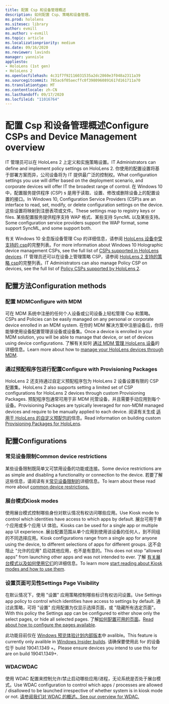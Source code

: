 ```yaml
---
title: 配置 Csp 和设备管理概述
description: 如何配置 Csp、策略和设备管理。
ms.prod: hololens
ms.sitesec: library
author: evmill
ms.author: v-evmill
ms.topic: article
ms.localizationpriority: medium
ms.date: 09/16/2020
ms.reviewer: lavinds
manager: yannisle
appliesto:
- HoloLens (1st gen)
- HoloLens 2
ms.openlocfilehash: 4c31f7f92116031535a2dc2860e3f048a2311a39
ms.sourcegitcommit: 785ac6f05aecffc0f3980960891617d161711a70
ms.translationtype: MT
ms.contentlocale: zh-CN
ms.lasthandoff: 09/17/2020
ms.locfileid: "11016764"
---
```

# <span data-ttu-id="98e48-103">配置 Csp 和设备管理概述</span><span class="sxs-lookup"><span data-stu-id="98e48-103">Configure CSPs and Device Management overview</span></span>

<span data-ttu-id="98e48-104">IT 管理员可以在 HoloLens 2 上定义和实施策略设置。</span><span class="sxs-lookup"><span data-stu-id="98e48-104">IT Administrators can define and implement policy settings on HoloLens 2.</span></span> <span data-ttu-id="98e48-105">你使用的配置设置将基于部署方案而异，公司设备将为 IT 提供最广泛的控制权。</span><span class="sxs-lookup"><span data-stu-id="98e48-105">What configuration settings you use will differ based on the deployment scenario, and corporate devices will offer IT the broadest range of control.</span></span> <span data-ttu-id="98e48-106">在 Windows 10 中，配置服务提供程序 (CSP) s 是用于读取、设置、修改或删除设备上的配置设置的接口。</span><span class="sxs-lookup"><span data-stu-id="98e48-106">In Windows 10, Configuration Service Providers (CSP)s are an interface to read, set, modify, or delete configuration settings on the device.</span></span> <span data-ttu-id="98e48-107">这些设置将映射到注册表项或文件。</span><span class="sxs-lookup"><span data-stu-id="98e48-107">These settings map to registry keys or files.</span></span> <span data-ttu-id="98e48-108">某些配置服务提供程序支持 WAP 格式、某些支持 SyncML 以及某些支持。</span><span class="sxs-lookup"><span data-stu-id="98e48-108">Some configuration service providers support the WAP format, some support SyncML, and some support both.</span></span> 

<span data-ttu-id="98e48-109">有关 Windows 10 全息版设备管理 Csp 的详细信息，请参阅 [HoloLens 设备中受支持的 csp](https://docs.microsoft.com/windows/client-management/mdm/configuration-service-provider-reference#hololens)的完整列表。</span><span class="sxs-lookup"><span data-stu-id="98e48-109">For more information about Windows 10 Holographic device management CSPs, see the full list of [CSPs supported in HoloLens devices](https://docs.microsoft.com/windows/client-management/mdm/configuration-service-provider-reference#hololens).</span></span> <span data-ttu-id="98e48-110">IT 管理员还可以在设备上管理策略 CSP，请参阅 [HoloLens 2 支持的策略 csp](https://docs.microsoft.com/windows/client-management/mdm/policy-csps-supported-by-hololens2)的完整列表。</span><span class="sxs-lookup"><span data-stu-id="98e48-110">IT Administrators can also manage Policy CSP on devices, see the full list of [Policy CSPs supported by HoloLens 2](https://docs.microsoft.com/windows/client-management/mdm/policy-csps-supported-by-hololens2).</span></span>

## <span data-ttu-id="98e48-111">配置方法</span><span class="sxs-lookup"><span data-stu-id="98e48-111">Configuration methods</span></span>

### <span data-ttu-id="98e48-112">配置 MDM</span><span class="sxs-lookup"><span data-stu-id="98e48-112">Configure with MDM</span></span>
<span data-ttu-id="98e48-113">可在 MDM 系统中注册的任何个人设备或公司设备上轻松管理 Csp 和策略。</span><span class="sxs-lookup"><span data-stu-id="98e48-113">CSPs and Policies can be easily managed on any personal or corporate device enrolled in an MDM system.</span></span> <span data-ttu-id="98e48-114">在你的 MDM 解决方案中注册设备后，你将能够使用设备配置管理该设备或设备集。</span><span class="sxs-lookup"><span data-stu-id="98e48-114">Once a device is enrolled in your MDM solution, you will be able to manage that device, or set of devices using device configurations.</span></span> <span data-ttu-id="98e48-115">了解有关如何 [通过 MDM 管理 HoloLens 设备](hololens-mdm-configure.md)的详细信息。</span><span class="sxs-lookup"><span data-stu-id="98e48-115">Learn more about how to [manage your HoloLens devices through MDM](hololens-mdm-configure.md).</span></span>

### <span data-ttu-id="98e48-116">通过预配程序包进行配置</span><span class="sxs-lookup"><span data-stu-id="98e48-116">Configure with Provisioning Packages</span></span>
<span data-ttu-id="98e48-117">HoloLens 2 还支持通过自定义预配程序包为 HoloLens 2 设备设置有限的 CSP 配置集。</span><span class="sxs-lookup"><span data-stu-id="98e48-117">HoloLens 2 also supports setting a limited set of CSP configurations for HoloLens 2 devices through custom Provisioning Packages.</span></span> <span data-ttu-id="98e48-118">预配程序包通常可用于非 MDM 托管设备，并且需要手动应用到每个设备。</span><span class="sxs-lookup"><span data-stu-id="98e48-118">Provisioning Packages are typically leveraged for non-MDM managed devices and require to be manually applied to each device.</span></span> <span data-ttu-id="98e48-119">阅读有关生成 [适用于 HoloLens 的自定义预配包的](https://docs.microsoft.com/hololens/hololens-provisioning)信息。</span><span class="sxs-lookup"><span data-stu-id="98e48-119">Read information on building custom [Provisioning Packages for HoloLens](https://docs.microsoft.com/hololens/hololens-provisioning).</span></span> 

## <span data-ttu-id="98e48-120">配置</span><span class="sxs-lookup"><span data-stu-id="98e48-120">Configurations</span></span> 

### <span data-ttu-id="98e48-121">常见设备限制</span><span class="sxs-lookup"><span data-stu-id="98e48-121">Common device restrictions</span></span>
<span data-ttu-id="98e48-122">某些设备限制既简单又可禁用设备的功能或连接。</span><span class="sxs-lookup"><span data-stu-id="98e48-122">Some device restrictions are as simple and disabling a functionality or connection to the device.</span></span> <span data-ttu-id="98e48-123">若要了解这些信息，请阅读有关[常见设备限制的](hololens-common-device-restrictions.md)详细信息。</span><span class="sxs-lookup"><span data-stu-id="98e48-123">To learn about these read more about [common device restrictions.](hololens-common-device-restrictions.md)</span></span>

### <span data-ttu-id="98e48-124">展台模式</span><span class="sxs-lookup"><span data-stu-id="98e48-124">Kiosk modes</span></span>
<span data-ttu-id="98e48-125">使用展台模式控制哪些身份对默认情况有权访问哪些应用。</span><span class="sxs-lookup"><span data-stu-id="98e48-125">Use Kiosk mode to control which identities have access to which apps by default.</span></span> <span data-ttu-id="98e48-126">展台可用于单个应用或多个应用 UI 体验。</span><span class="sxs-lookup"><span data-stu-id="98e48-126">Kiosks can be used for a single app or multiple app UI experience.</span></span> <span data-ttu-id="98e48-127">展台配置范围从单个应用到使用该设备的任何人，到不同组的不同选择应用。</span><span class="sxs-lookup"><span data-stu-id="98e48-127">Kiosk configurations range from a single app for anyone using the device, to different selections of apps for different groups.</span></span> <span data-ttu-id="98e48-128">这不会阻止 "允许的应用" 启动其他应用，也不是有意的。</span><span class="sxs-lookup"><span data-stu-id="98e48-128">This does not stop “allowed apps” from launching other apps and was not intended to ever.</span></span> <span data-ttu-id="98e48-129">了解 [有关展台模式以及如何使用它们](hololens-kiosk.md)的详细信息。</span><span class="sxs-lookup"><span data-stu-id="98e48-129">To learn more [start reading about Kiosk modes and how to use them](hololens-kiosk.md).</span></span>

### <span data-ttu-id="98e48-130">设置页面可见性</span><span class="sxs-lookup"><span data-stu-id="98e48-130">Settings Page Visibility</span></span>
<span data-ttu-id="98e48-131">在默认情况下，使用 "设置" 应用策略控制哪些标识有权访问设置。</span><span class="sxs-lookup"><span data-stu-id="98e48-131">Use Settings app policy to control which identities have access to settings by default.</span></span> <span data-ttu-id="98e48-132">通过此策略，可将 "设置" 应用配置为仅显示选择页面，或 "隐藏所有选定页面"。</span><span class="sxs-lookup"><span data-stu-id="98e48-132">With this policy the Settings app can be configured to either show only the select pages, or hide all selected pages.</span></span> <span data-ttu-id="98e48-133">了解[如何配置可用的页面](settings-uri-list.md)。</span><span class="sxs-lookup"><span data-stu-id="98e48-133">[Read about how to configure the pages available](settings-uri-list.md).</span></span>

<span data-ttu-id="98e48-134">此功能目前仅在 [Windows 预览体验计划内部版本](hololens-insider.md)中 avalible。</span><span class="sxs-lookup"><span data-stu-id="98e48-134">This feature is currently only avalible in [Windows Insider builds](hololens-insider.md).</span></span> <span data-ttu-id="98e48-135">请确保要使用此 for 的设备位于 build 19041.1349 +。</span><span class="sxs-lookup"><span data-stu-id="98e48-135">Please ensure devices you intend to use this for are on build 19041.1349+.</span></span>

### <span data-ttu-id="98e48-136">WDAC</span><span class="sxs-lookup"><span data-stu-id="98e48-136">WDAC</span></span>
<span data-ttu-id="98e48-137">使用 WDAC 配置来控制允许/禁止启动哪些应用/进程，无论系统是否处于展台模式。</span><span class="sxs-lookup"><span data-stu-id="98e48-137">Use WDAC configuration to control which apps / processes are allowed / disallowed to be launched irrespective of whether system is in kiosk mode or not.</span></span>
[<span data-ttu-id="98e48-138">请参阅我们对 WDAC 的概述。</span><span class="sxs-lookup"><span data-stu-id="98e48-138">See our overview for WDAC.</span></span>](windows-defender-application-control-wdac.md)
